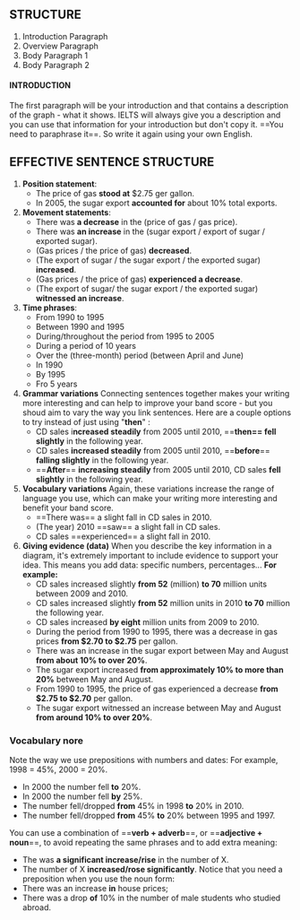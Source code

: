 ## STRUCTURE

1. Introduction Paragraph
2. Overview Paragraph
3. Body Paragraph 1
4. Body Paragraph 2

#### INTRODUCTION
The first paragraph will be your introduction and that contains a description of the graph - what it shows. IELTS will always give you a description and you can use that information for your introduction but don't copy it. ==You need to paraphrase it==. So write it again using your own English.

## EFFECTIVE SENTENCE STRUCTURE
1. **Position statement**:
	- The price of gas **stood at** $2.75 ger gallon.
	- In 2005, the sugar export **accounted for** about 10% total exports.
2. **Movement statements**:
	- There was **a decrease** in the (price of gas / gas price).
	- There was **an increase** in the (sugar export / export of sugar / exported sugar).
	- (Gas prices / the price of gas) **decreased**.
	- (The export of sugar / the sugar export / the exported sugar) **increased**.
	- (Gas prices / the price of gas) **experienced a decrease**.
	- (The export of sugar/ the sugar export / the exported sugar) **witnessed an increase**.
3. **Time phrases**:
	- From 1990 to 1995
	- Between 1990 and 1995
	- During/throughout the period from 1995 to 2005
	- During a period of 10 years
	- Over the (three-month) period (between April and June)
	- In 1990
	- By 1995
	- Fro 5 years
4. **Grammar variations** 
	Connecting sentences together makes your writing more interesting and can help to improve your band score - but you shoud aim to vary the way you link sentences. Here are a couple options to try instead of just using "**then**" :
	- CD sales i**ncreased steadily** from 2005 until 2010, ==**then== fell slightly** in the following year.
	- CD sales **increased steadily** from 2005 until 2010, ==**before**== **falling slightly** in the following year.
	- ==**After**== **increasing steadily** from 2005 until 2010, CD sales **fell slightly** in the following year. 
5. **Vocabulary variations**
	Again, these variations increase the range of language you use, which can make your writing more interesting and benefit your band score.
	- ==There was== a slight fall in CD sales in 2010.
	- (The year) 2010 ==saw== a slight fall in CD sales.
	- CD sales ==experienced== a slight fall in 2010.
6. **Giving evidence (data)**
	When you describe the key information in a diagram, it's extremely important to include evidence to support your idea. This means you add data: specific numbers, percentages...
	**For example:**
	- CD sales increased slightly **from 52** (million) **to 70** million units between 2009 and 2010.
	- CD sales increased slightly **from 52** million units in 2010 **to 70** million the following year.
	- CD sales increased **by eight** million units from 2009 to 2010.
	- During the period from 1990 to 1995, there was a decrease in gas prices **from $2.70 to $2.75** per gallon.
	- There was an increase in the sugar export between May and August **from about 10% to over 20%**.
	- The sugar export increased **from approximately 10% to more than 20%** between May and August.
	- From 1990 to 1995, the price of gas experienced a decrease **from $2.75 to $2.70** per gallon.
	- The sugar export witnessed an increase between May and August **from around 10% to over 20%**.

### Vocabulary nore
Note the way we use prepositions with numbers and dates:
For example, 1998 = 45%, 2000 = 20%.
- In 2000 the number fell **to** 20%.
- In 2000 the number fell **by** 25%.
- The number fell/dropped **from** 45% in 1998 **to** 20% in 2010.
- The number fell/dropped **from** 45% **to** 20% between 1995 and 1997.

You can use a combination of ==**verb + adverb**==, or ==**adjective + noun**==, to avoid repeating the same phrases and to add extra meaning:
- The was **a significant increase/rise** in the number of X.
- The number of X **increased/rose significantly**.
Notice that you need a preposition when you use the noun form:
- There was an increase **in** house prices;
- There was a drop **of** 10% in the number of male students who studied abroad. 